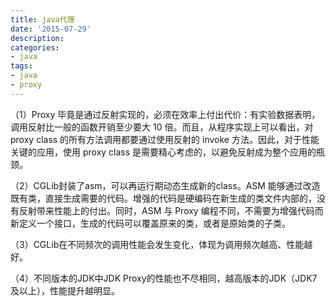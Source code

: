 ```yaml
---
title: java代理
date: '2015-07-29'
description:
categories:
- java
tags:
- java
- proxy
---
```


（1）Proxy 毕竟是通过反射实现的，必须在效率上付出代价：有实验数据表明，调用反射比一般的函数开销至少要大 10 倍。而且，从程序实现上可以看出，对 proxy class 的所有方法调用都要通过使用反射的 invoke 方法。因此，对于性能关键的应用，使用 proxy class 是需要精心考虑的，以避免反射成为整个应用的瓶颈。

（2）CGLib封装了asm，可以再运行期动态生成新的class。ASM 能够通过改造既有类，直接生成需要的代码。增强的代码是硬编码在新生成的类文件内部的，没有反射带来性能上的付出。同时，ASM 与 Proxy 编程不同，不需要为增强代码而新定义一个接口，生成的代码可以覆盖原来的类，或者是原始类的子类。

（3）CGLib在不同频次的调用性能会发生变化，体现为调用频次越高、性能越好。

（4）不同版本的JDK中JDK Proxy的性能也不尽相同，越高版本的JDK（JDK7及以上），性能提升越明显。
